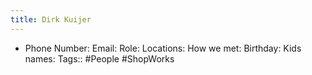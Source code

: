 ```yaml
---
title: Dirk Kuijer
---
```


- Phone Number:
Email:
Role:
Locations:
How we met:
Birthday:
Kids names:
Tags:: #People #ShopWorks
